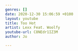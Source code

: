 ```yaml
---
genres: []
date: 2020-12-30 15:06:59 +0100
layout: youtube
title: Too Hot
artist: Lexx Feat. Woolfy
youtube-url: C8NEdr1IZ3M
author: Jo

---
```

